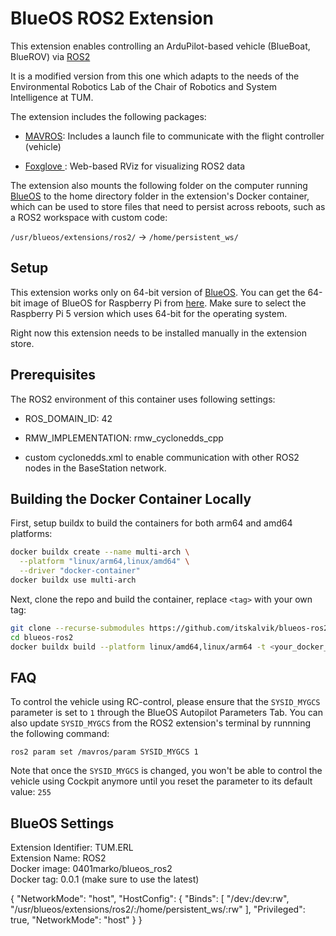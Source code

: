 # BlueOS ROS2 Extension

This extension enables controlling an ArduPilot-based vehicle (BlueBoat, BlueROV) via [ROS2](https://github.com/ros2)

It is a modified version from this one which adapts to the needs of the Environmental Robotics Lab of the Chair of Robotics and System Intelligence at TUM.

The extension includes the following packages:

- [MAVROS](https://github.com/mavlink/mavros): Includes a launch file to communicate with the flight controller (vehicle)

- [Foxglove ](https://docs.foxglove.dev/docs): Web-based RViz for visualizing ROS2 data

The extension also mounts the following folder on the computer running [BlueOS](https://blueos.cloud/) to the home directory folder in the extension's Docker container, which can be used to store files that need to persist across reboots, such as a ROS2 workspace with custom code:

```/usr/blueos/extensions/ros2/``` -> ```/home/persistent_ws/```

## Setup
This extension works only on 64-bit version of [BlueOS](https://github.com/bluerobotics/BlueOS). You can get the 64-bit image of BlueOS for Raspberry Pi from [here](https://github.com/bluerobotics/BlueOS/releases). Make sure to select the Raspberry Pi 5 version which uses 64-bit for the operating system.

Right now this extension needs to be installed manually in the extension store.

## Prerequisites
The ROS2 environment of this container uses following settings:
- ROS_DOMAIN_ID: 42

- RMW_IMPLEMENTATION: rmw_cyclonedds_cpp

- custom cyclonedds.xml to enable communication with other ROS2 nodes in the BaseStation network.


## Building the Docker Container Locally
First, setup buildx to build the containers for both arm64 and amd64 platforms: 

```bash
docker buildx create --name multi-arch \
  --platform "linux/arm64,linux/amd64" \
  --driver "docker-container"
docker buildx use multi-arch
```

Next, clone the repo and build the container, replace ```<tag>``` with your own tag:

```bash
git clone --recurse-submodules https://github.com/itskalvik/blueos-ros2
cd blueos-ros2
docker buildx build --platform linux/amd64,linux/arm64 -t <your_docker_hub_name>/blueos_ros2:<version> . --push
```

## FAQ
To control the vehicle using RC-control, please ensure that the ```SYSID_MYGCS``` parameter is set to ```1``` through the BlueOS Autopilot Parameters Tab.
You can also update ```SYSID_MYGCS``` from the ROS2 extension's terminal by runnning the following command:
```
ros2 param set /mavros/param SYSID_MYGCS 1
```

Note that once the ```SYSID_MYGCS``` is changed, you won't be able to control the vehicle using Cockpit anymore until you reset the parameter to its default value: ```255```

## BlueOS Settings
Extension Identifier: TUM.ERL</br>
Extension Name: ROS2</br>
Docker image: 0401marko/blueos_ros2</br>
Docker tag: 0.0.1 (make sure to use the latest)</br>

{
  "NetworkMode": "host",
  "HostConfig": {
    "Binds": [
      "/dev:/dev:rw",
      "/usr/blueos/extensions/ros2/:/home/persistent_ws/:rw"
    ],
    "Privileged": true,
    "NetworkMode": "host"
  }
}
